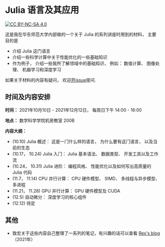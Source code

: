 # Julia 语言及其应用

[![CC BY-NC-SA 4.0][cc-by-nc-sa-image]][cc-by-nc-sa]

这是我在华东师范大学内部做的一个关于 Julia 的系列讲座时用到的材料， 主要目的是

- 介绍 Julia 这门语言
- 介绍一些科学计算中关于性能优化的一些基础知识
- 作为例子， 介绍一些我所了解领域中的基础知识， 例如： 数值计算、 图像处理、 机器学习和深度学习

如果关于材料的内容有疑问， 欢迎[开issue](https://github.com/johnnychen94/Julia_and_its_applications/issues/new)提问.

## 时间及内容安排

**时间：** 2021年10月10日 - 2021年12月12日， 每周日下午 14:00 - 16:00

**地点：** 数学科学学院机房教室 200B

**内容大纲：**

- (10.10) Julia 概述： 这是⼀⻔什么样的语⾔， 为什么要有这⻔语⾔， 以及当前的⽣态
- (10.17， 10.24) Julia ⼊⻔： Julia 基本语法、 数据类型、 开发⼯具以及⼯作流
- (10.24， 10.31) Julia 进阶： 编程⻛格、 性能优化以及如何写出⾼质量的 Julia 代码
- (11.7， 11.14) CPU 并⾏计算： CPU 硬件模型、 SIMD、 多线程与异步模型、 多进程
- (11.21， 11.28) GPU 并⾏计算： GPU 硬件模型及 CUDA
- (12.5) 自动微分： 深度学习的核心组件
- (12.12) 待定

## 其他

- 致宏关于这些内容自己整理了一系列的笔记，有兴趣的话可以查看 [Rex's blog](https://www.wzhecnu.xyz/tags/Julia/) （2021年）

<!-- urls -->

[cc-by-nc-sa]: https://creativecommons.org/licenses/by-nc-sa/4.0/deed.zh
[cc-by-nc-sa-image]: https://mirrors.creativecommons.org/presskit/buttons/80x15/svg/by-nc-sa.svg
